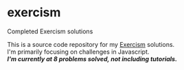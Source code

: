 # exercism
Completed Exercism solutions

This is a source code repository for my [Exercism](https://www.exercism.com) solutions.  
I'm primarily focusing on challenges in Javascript.  
***I'm currently at 8 problems solved, not including tutorials.***
